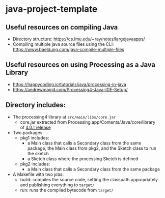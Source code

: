 # java-project-template

## Useful resources on compiling Java
- Directory structure: https://cs.lmu.edu/~ray/notes/largejavaapps/
- Compiling multiple java source files using the CLI: https://www.baeldung.com/java-compile-multiple-files

## Useful resources on using Processing as a Java Library
- https://happycoding.io/tutorials/java/processing-in-java
- https://andrewmagid.com/Processing4-Java-IDE-Setup/

## Directory includes:
- The processing4 library at `src/main/libs/core.jar`
	- core.jar extracted from Processing.app/Contents/Java/core/library of [4.0.1 release](https://github.com/processing/processing4/releases/tag/processing-1286-4.0.1)
- Two packages:
	- pkg1 includes:
		- a Main class that calls a Secondary class from the same package, the Main class from pkg2, and the Sketch class to run the sketch
		- a Sketch class where the processing Sketch is defined
	- pkg2 includes:
		- a Main class that calls a Secondary class from the same package
- A Makefile with two jobs:
	- build: compiles the source code, setting the classpath appropriately and publishing everything to `target/`
	- run: runs the compiled bytecode from `target/`
